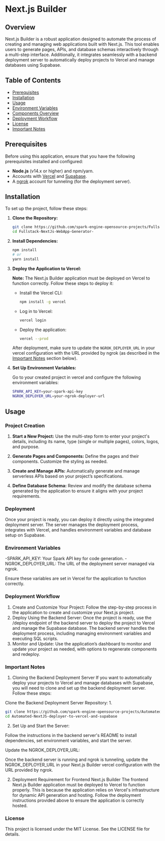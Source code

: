 # Next.js Builder

## Overview

Next.js Builder is a robust application designed to automate the process of creating and managing web applications built with Next.js. This tool enables users to generate pages, APIs, and database schemas interactively through a multi-step interface. Additionally, it integrates seamlessly with a backend deployment server to automatically deploy projects to Vercel and manage databases using Supabase.

## Table of Contents

- [Prerequisites](#prerequisites)
- [Installation](#installation)
- [Usage](#usage)
- [Environment Variables](#environment-variables)
- [Components Overview](#components-overview)
- [Deployment Workflow](#deployment-workflow)
- [License](#license)
- [Important Notes](#important-notes)

## Prerequisites

Before using this application, ensure that you have the following prerequisites installed and configured:

- **Node.js** (v14.x or higher) and npm/yarn.
- Accounts with [Vercel](https://vercel.com/) and [Supabase](https://supabase.com/).
- A [ngrok](https://ngrok.com/) account for tunneling (for the deployment server).

## Installation

To set up the project, follow these steps:

1. **Clone the Repository:**

    ```bash
    git clone https://github.com/spark-engine-opensource-projects/Fullstack-NextJs-WebApp-Generator-.git
    cd Fullstack-NextJs-WebApp-Generator-
    ```

2. **Install Dependencies:**

    ```bash
    npm install
    # or
    yarn install
    ```

3. **Deploy the Application to Vercel:**

    **Note:** The Next.js Builder application must be deployed on Vercel to function correctly. Follow these steps to deploy it:

    - Install the Vercel CLI:
      ```bash
      npm install -g vercel
      ```

    - Log in to Vercel:
      ```bash
      vercel login
      ```

    - Deploy the application:
      ```bash
      vercel --prod
      ```

    After deployment, make sure to update the `NGROK_DEPLOYER_URL` in your vercel configuration with the URL provided by ngrok (as described in the [Important Notes](#important-notes) section below).

4. **Set Up Environment Variables:**

    Go to your created project in vercel and configure the following environment variables:

    ```bash
    SPARK_API_KEY=your-spark-api-key
    NGROK_DEPLOYER_URL=your-ngrok-deployer-url
    ```

## Usage

### Project Creation

1. **Start a New Project:** Use the multi-step form to enter your project's details, including its name, type (single or multiple pages), colors, logos, and purpose.
   
2. **Generate Pages and Components:** Define the pages and their components. Customize the styling as needed.

3. **Create and Manage APIs:** Automatically generate and manage serverless APIs based on your project’s specifications.

4. **Define Database Schema:** Review and modify the database schema generated by the application to ensure it aligns with your project requirements.

### Deployment

Once your project is ready, you can deploy it directly using the integrated deployment server. The server manages the deployment process, integrates with Vercel, and handles environment variables and database setup on Supabase.

### Environment Variables
-SPARK_API_KEY: Your Spark API key for code generation.
-NGROK_DEPLOYER_URL: The URL of the deployment server managed via ngrok.

Ensure these variables are set in  Vercel for the application to function correctly.

### Deployment Workflow
1. Create and Customize Your Project: Follow the step-by-step process in the application to create and customize your Next.js project.
2. Deploy Using the Backend Server: Once the project is ready, use the /deploy endpoint of the backend server to deploy the project to Vercel and manage the Supabase database. The backend server handles the deployment process, including managing environment variables and executing SQL scripts.
3. Monitor and Update: Use the application’s dashboard to monitor and update your project as needed, with options to regenerate components and redeploy.

### Important Notes
1. Cloning the Backend Deployment Server
If you want to automatically deploy your projects to Vercel and manage databases with Supabase, you will need to clone and set up the backend deployment server. Follow these steps:

Clone the Backend Deployment Server Repository:
1. 
```bash
git clone https://github.com/spark-engine-opensource-projects/Automated-NextJS-deployer-to-vercel-and-supabase.git
cd Automated-NextJS-deployer-to-vercel-and-supabase
```

2. Set Up and Start the Server:

Follow the instructions in the backend server's README to install dependencies, set environment variables, and start the server.

Update the NGROK_DEPLOYER_URL:

Once the backend server is running and ngrok is tunneling, update the NGROK_DEPLOYER_URL in your Next.js Builder vercel configuration with the URL provided by ngrok.

2. Deployment Requirement for Frontend Next.js Builder
The frontend Next.js Builder application must be deployed to Vercel to function properly. This is because the application relies on Vercel's infrastructure for dynamic API generation and hosting. Follow the deployment instructions provided above to ensure the application is correctly hosted.

### License
This project is licensed under the MIT License. See the LICENSE file for details.
